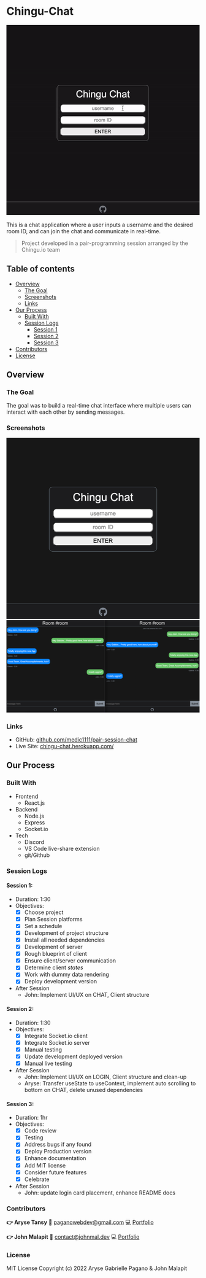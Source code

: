 # Chingu-Chat

![Demo of App](demo.gif)

This is a chat application where a user inputs a username and the desired room ID, and can join the chat and communicate in real-time.

> Project developed in a pair-programming session arranged by the Chingu.io team

## Table of contents

- [Overview](#overview)
  - [The Goal](#the-goal)
  - [Screenshots](#screenshots)
  - [Links](#links)
- [Our Process](#our-process)
  - [Built With](#built-with)
  - [Session Logs](#session-logs)
    - [Session 1](#session-1)
    - [Session 2](#session-2)
    - [Session 3](#session-3)
- [Contributors](#contributors)
- [License](#license)

## Overview

### The Goal

The goal was to build a real-time chat interface where multiple users can interact with each other by sending messages.

### Screenshots

![Image of Log In](one.png)
![Image of Chat Room](two.png)

### Links

- GitHub: [github.com/medic1111/pair-session-chat](https://github.com/medic1111/pair-session-chat)
- Live Site: [chingu-chat.herokuapp.com/](https://chingu-chat.herokuapp.com/)

## Our Process

### Built With

- Frontend
  - React.js
- Backend
  - Node.js
  - Express
  - Socket.io
- Tech
  - Discord
  - VS Code live-share extension
  - git/Github

### Session Logs

#### Session 1:

- Duration: 1:30
- Objectives:
  - [x] Choose project
  - [x] Plan Session platforms
  - [x] Set a schedule
  - [x] Development of project structure
  - [x] Install all needed dependencies
  - [x] Development of server
  - [x] Rough blueprint of client
  - [x] Ensure client/server communication
  - [x] Determine client _states_
  - [x] Work with dummy data rendering
  - [x] Deploy development version
- After Session
  - John: Implement UI/UX on CHAT, Client structure

#### Session 2:

- Duration: 1:30
- Objectives:
  - [x] Integrate Socket.io client
  - [x] Integrate Socket.io server
  - [x] Manual testing
  - [x] Update development deployed version
  - [x] Manual live testing
- After Session
  - John: Implement UI/UX on LOGIN, Client structure and clean-up
  - Aryse: Transfer useState to useContext, implement auto scrolling to bottom on CHAT, delete unused dependencies

#### Session 3:

- Duration: 1hr
- Objectives:
  - [x] Code review
  - [x] Testing
  - [x] Address bugs if any found
  - [x] Deploy Production version
  - [x] Enhance documentation
  - [x] Add MIT license
  - [x] Consider future features
  - [x] Celebrate
- After Session
  - John: update login card placement, enhance README docs

### Contributors

**:point_right: Aryse Tansy**
:e-mail: paganowebdev@gmail.com
:computer: [Portfolio](https://www.pagano.dev/)

**:point_right: John Malapit**
:e-mail: [contact@johnmal.dev](mailto:contact@johnmal.dev)
:computer: [Portfolio](https://www.johnmal.dev/)

### License
MIT License
Copyright (c) 2022 Aryse Gabrielle Pagano & John Malapit